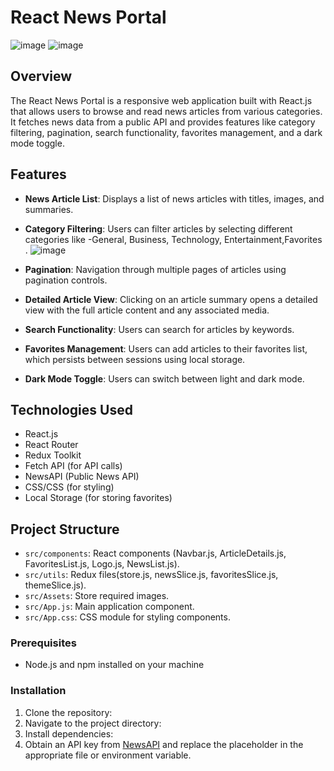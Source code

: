 # React News Portal
![image](https://github.com/pravesh2892/persistventures/assets/112716122/3ff8f8b3-847f-486f-bb1a-b0fdae2b8846)
![image](https://github.com/pravesh2892/persistventures/assets/112716122/10f26687-a8a6-44a6-b870-01611f5aaf03)

## Overview

The React News Portal is a responsive web application built with React.js that allows users to browse and read news articles from various categories. It fetches news data from a public API and provides features like category filtering, pagination, search functionality, favorites management, and a dark mode toggle.

## Features

- **News Article List**: Displays a list of news articles with titles, images, and summaries.
- **Category Filtering**: Users can filter articles by selecting different categories like -General, Business, Technology, Entertainment,Favorites .
 ![image](https://github.com/pravesh2892/persistventures/assets/112716122/da3e0538-690c-4511-ba9f-6477ff2dc50c)

- **Pagination**: Navigation through multiple pages of articles using pagination controls.
- **Detailed Article View**: Clicking on an article summary opens a detailed view with the full article content and any associated media.
- **Search Functionality**: Users can search for articles by keywords.
- **Favorites Management**: Users can add articles to their favorites list, which persists between sessions using local storage.
- **Dark Mode Toggle**: Users can switch between light and dark mode.

## Technologies Used

- React.js
- React Router
- Redux Toolkit
- Fetch API (for API calls)
- NewsAPI (Public News API)
- CSS/CSS  (for styling)
- Local Storage (for storing favorites)

## Project Structure
- `src/components`: React components (Navbar.js, ArticleDetails.js, FavoritesList.js, Logo.js, NewsList.js).
- `src/utils`: Redux files(store.js, newsSlice.js, favoritesSlice.js, themeSlice.js).
- `src/Assets`: Store required images.
- `src/App.js`: Main application component.
- `src/App.css`: CSS module  for styling components.
  
### Prerequisites

- Node.js and npm installed on your machine

### Installation

1. Clone the repository:
2. Navigate to the project directory:
3. Install dependencies:
4. Obtain an API key from [NewsAPI](https://newsapi.org/) and replace the placeholder in the appropriate file or environment variable.

